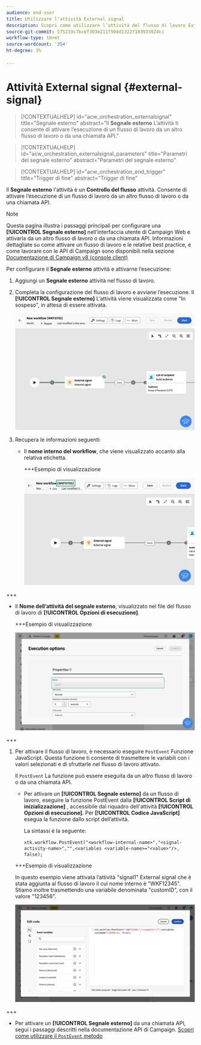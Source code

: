 ```yaml
---
audience: end-user
title: Utilizzare l’attività External signal
description: Scopri come utilizzare l’attività del flusso di lavoro External signal
source-git-commit: 575219c7bcef303e211f504d13227183933924cc
workflow-type: tm+mt
source-wordcount: '354'
ht-degree: 3%

---
```


# Attività External signal {#external-signal}

<!--External Signal End-->

>[!CONTEXTUALHELP]
>id="acw_orchestration_externalsignal"
>title="Segnale esterno"
>abstract="Il **Segnale esterno** L’attività ti consente di attivare l’esecuzione di un flusso di lavoro da un altro flusso di lavoro o da una chiamata API."

>[!CONTEXTUALHELP]
>id="acw_orchestration_externalsignal_parameters"
>title="Parametri del segnale esterno"
>abstract="Parametri del segnale esterno"

>[!CONTEXTUALHELP]
>id="acw_orchestration_end_trigger"
>title="Trigger di fine"
>abstract="Trigger di fine"

Il **Segnale esterno** l&#39;attività è un **Controllo del flusso** attività. Consente di attivare l’esecuzione di un flusso di lavoro da un altro flusso di lavoro o da una chiamata API.

>[!NOTE]
>
>Questa pagina illustra i passaggi principali per configurare una **[!UICONTROL Segnale esterno]** nell’interfaccia utente di Campaign Web e attivarla da un altro flusso di lavoro o da una chiamata API. Informazioni dettagliate su come attivare un flusso di lavoro e le relative best practice, e come lavorare con le API di Campaign sono disponibili nella sezione [Documentazione di Campaign v8 (console client)](https://experienceleague.adobe.com/en/docs/campaign/automation/workflows/advanced-management/javascript-in-workflows#trigger-example)

Per configurare il **Segnale esterno** attività e attivarne l’esecuzione:

1. Aggiungi un **Segnale esterno** attività nel flusso di lavoro.

1. Completa la configurazione del flusso di lavoro e avviane l’esecuzione. Il **[!UICONTROL Segnale esterno]** L’attività viene visualizzata come &quot;In sospeso&quot;, in attesa di essere attivata.

   ![](../assets/external-signal-pending.png)

1. Recupera le informazioni seguenti:

   * Il **nome interno del workflow**, che viene visualizzato accanto alla relativa etichetta.

     +++Esempio di visualizzazione

     ![](../assets/external-signal-workflow-name.png)

+++

   * Il **Nome dell’attività del segnale esterno**, visualizzato nel file del flusso di lavoro di **[!UICONTROL Opzioni di esecuzione]**.

     +++Esempio di visualizzazione

     ![](../assets/external-signal-name.png)

+++

1. Per attivare il flusso di lavoro, è necessario eseguire `PostEvent` Funzione JavaScript. Questa funzione ti consente di trasmettere le variabili con i valori selezionati e di sfruttarle nel flusso di lavoro attivato.

   Il `PostEvent` La funzione può essere eseguita da un altro flusso di lavoro o da una chiamata API.

   * Per attivare un **[!UICONTROL Segnale esterno]** da un flusso di lavoro, eseguire la funzione PostEvent dalla **[!UICONTROL Script di inizializzazione]** , accessibile dal riquadro dell&#39;attività **[!UICONTROL Opzioni di esecuzione]**. Per **[!UICONTROL Codice JavaScript]** esegua la funzione dallo script dell’attività.

     La sintassi è la seguente:

     ```
     xtk.workflow.PostEvent("<workflow-internal-name>","<signal-activity-name>","",<variables <variable-name>="<value>"/>, false);
     ```

   +++Esempio di visualizzazione

   In questo esempio viene attivata l’attività &quot;signal1&quot; External signal che è stata aggiunta al flusso di lavoro il cui nome interno è &quot;WKF12345&quot;. Stiamo inoltre trasmettendo una variabile denominata &quot;customID&quot;, con il valore &quot;123456&quot;.

   ![](../assets/external-signal-sample.png)

+++

   * Per attivare un **[!UICONTROL Segnale esterno]** da una chiamata API, segui i passaggi descritti nella documentazione API di Campaign. [Scopri come utilizzare il `PostEvent` metodo](https://experienceleague.adobe.com/developer/campaign-api/api/sm-workflow-PostEvent.html)
